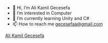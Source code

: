 - 👋 Hi, I’m Ali Kamil Gecesefa
- 👀 I’m interested in Computer
- 🌱 I’m currently learning Unity and C#
- 📫 How to reach me gecesefaa@gmail.com

<!---
Akgecesefa/Akgecesefa is a ✨ special ✨ repository because its `README.md` (this file) appears on your GitHub profile.
You can click the Preview link to take a look at your changes.
--->
<div class="badge-base LI-profile-badge" data-locale="tr_TR" data-size="medium" data-theme="dark" data-type="VERTICAL" data-vanity="ali-kamil-gecesefa-erzurum" data-version="v1"><a class="badge-base__link LI-simple-link" href="https://tr.linkedin.com/in/ali-kamil-gecesefa-erzurum?trk=profile-badge">Ali Kamil Gecesefa</a></div>
              
